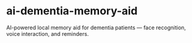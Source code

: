 # ai-dementia-memory-aid
AI-powered local memory aid for dementia patients — face recognition, voice interaction, and reminders.
